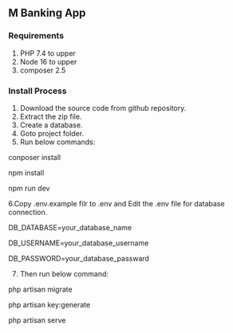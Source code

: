 
## M Banking App

### Requirements

1. PHP 7.4 to upper
2. Node 16 to upper
3. composer 2.5

### Install Process

1. Download the source code from github repository.
2. Extract the zip file. 
3. Create a database.
4. Goto project folder.
5. Run below commands: 

conposer install

npm install

npm run dev

6.Copy .env.example filr to .env and Edit the .env file for database connection.

DB_DATABASE=your_database_name

DB_USERNAME=your_database_username

DB_PASSWORD=your_database_passward

7. Then run below command:

php artisan migrate

php artisan key:generate

php artisan serve
